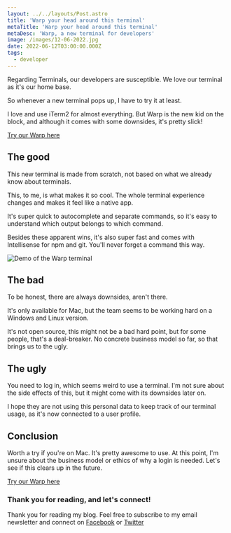 ```yaml
---
layout: ../../layouts/Post.astro
title: 'Warp your head around this terminal'
metaTitle: 'Warp your head around this terminal'
metaDesc: 'Warp, a new terminal for developers'
image: /images/12-06-2022.jpg
date: 2022-06-12T03:00:00.000Z
tags:
  - developer
---
```


Regarding Terminals, our developers are susceptible. We love our terminal as it's our home base.

So whenever a new terminal pops up, I have to try it at least.

I love and use iTerm2 for almost everything. But Warp is the new kid on the block, and although it comes with some downsides, it's pretty slick!

[Try our Warp here](https://www.warp.dev/)

## The good

This new terminal is made from scratch, not based on what we already know about terminals.

This, to me, is what makes it so cool. The whole terminal experience changes and makes it feel like a native app.

It's super quick to autocomplete and separate commands, so it's easy to understand which output belongs to which command.

Besides these apparent wins, it's also super fast and comes with Intellisense for npm and git. You'll never forget a command this way.

![Demo of the Warp terminal](https://cdn.hashnode.com/res/hashnode/image/upload/v1654179897734/TZlqpqXvf.gif)

<!-- <video autoplay loop muted playsinline>

  <source src="https://res.cloudinary.com/daily-dev-tips/video/upload/v1654179969/warp_v40lex.webm" type="video/webm" />
  <source src="https://res.cloudinary.com/daily-dev-tips/video/upload/v1654179969/warp_enngwc.mp4" type="video/mp4" />
</video> -->

## The bad

To be honest, there are always downsides, aren't there.

It's only available for Mac, but the team seems to be working hard on a Windows and Linux version.

It's not open source, this might not be a bad hard point, but for some people, that's a deal-breaker.
No concrete business model so far, so that brings us to the ugly.

## The ugly

You need to log in, which seems weird to use a terminal.
I'm not sure about the side effects of this, but it might come with its downsides later on.

I hope they are not using this personal data to keep track of our terminal usage, as it's now connected to a user profile.

## Conclusion

Worth a try if you're on Mac. It's pretty awesome to use.
At this point, I'm unsure about the business model or ethics of why a login is needed. Let's see if this clears up in the future.

[Try our Warp here](https://www.warp.dev/)

### Thank you for reading, and let's connect!

Thank you for reading my blog. Feel free to subscribe to my email newsletter and connect on [Facebook](https://www.facebook.com/DailyDevTipsBlog) or [Twitter](https://twitter.com/DailyDevTips1)
